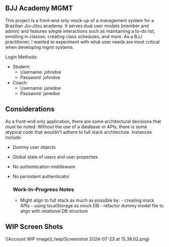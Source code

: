 ## BJJ Academy MGMT 
This project is a front-end only mock-up of a management system for a Brazilian Jiu-Jitsu academy. It serves dual user models (member and admin) and features simple interactions such as maintaining a to-do list, enrolling in classes, creating class schedules, and more. As a BJJ practitioner, I wanted to experiment with what user needs are most critical when developing mgmt systems.

Login Methods:
- Student:
    - Username: johndoe
    - Password: johndoe
- Coach:
    - Username: janedoe
    - Password: janedoe

## Considerations
As a front-end only application, there are some architectural decisions that must be noted. Without the use of a database or APIs, there is some atypical code that wouldn't adhere to full stack architecture. Instances include:

- Dummy user objects
- Global state of users and user properties
- No authentication middleware
- No persistent authenticator

  ### Work-In-Progress Notes
  - Might align to full stack as much as possible by:
        - creating mock APIs
        - using localStorage as mock DB
        - refactor dummy model file to align with relational DB structure

## WIP Screen Shots
![Account WIP Image](./wip/Screenshot 2024-07-23 at 15.38.02.png)
